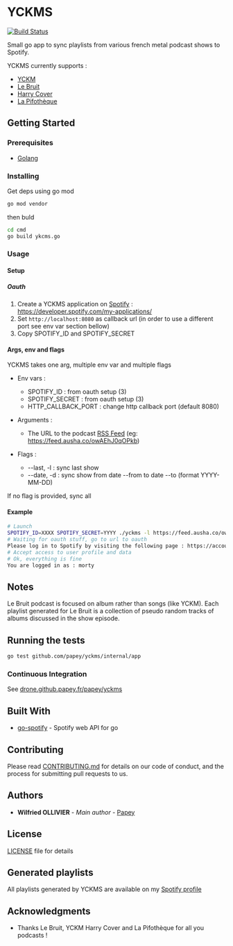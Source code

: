 # YCKMS

[![Build Status](https://drone.github.papey.fr/api/badges/papey/yckms/status.svg)](https://drone.github.papey.fr/papey/yckms)

Small go app to sync playlists from various
french metal podcast shows to Spotify.

YCKMS currently supports :

- [YCKM](https://podcast.ausha.co/yckm)
- [Le Bruit](https://podcast.ausha.co/le-bruit)
- [Harry Cover](https://anchor.fm/leotot8)
- [La Pifothèque](https://podcast.ausha.co/la-pifotheque)

## Getting Started

### Prerequisites

- [Golang](https://golang.org)

### Installing

Get deps using go mod

```sh
go mod vendor
```

then buld

```sh
cd cmd
go build ykcms.go
```

### Usage

#### Setup

##### Oauth

1. Create a YCKMS application on [Spotify](https://developer.spotify.com/my-applications/) : https://developer.spotify.com/my-applications/
2. Set `http://localhost:8080` as callback url (in order to use a different port see env var section bellow)
3. Copy SPOTIFY_ID and SPOTIFY_SECRET

#### Args, env and flags

YCKMS takes one arg, multiple env var and multiple flags

- Env vars :

  - SPOTIFY_ID : from oauth setup (3)
  - SPOTIFY_SECRET : from oauth setup (3)
  - HTTP_CALLBACK_PORT : change http callback port (default 8080)

- Arguments :

  - The URL to the podcast [RSS Feed](https://feed.ausha.co/owAEhJ0qOPkb) (eg: https://feed.ausha.co/owAEhJ0qOPkb)

- Flags :
  - --last, -l : sync last show
  - --date, -d : sync show from date --from to date --to (format YYYY-MM-DD)

If no flag is provided, sync all

#### Example

```sh
# Launch
SPOTIFY_ID=XXXX SPOTIFY_SECRET=YYYY ./yckms -l https://feed.ausha.co/owAEhJ0qOPkb
# Waiting for oauth stuff, go to url to oauth
Please log in to Spotify by visiting the following page : https://accounts.spotify.com/authorize?client_id=blablablalbalablbala
# Accept access to user profile and data
# Ok, everything is fine
You are logged in as : morty
```

## Notes

Le Bruit podcast is focused on album rather than songs (like YCKM). Each
playlist generated for Le Bruit is a collection of pseudo random tracks of
albums discussed in the show episode.

## Running the tests

```sh
go test github.com/papey/yckms/internal/app
```

### Continuous Integration

See [drone.github.papey.fr/papey/yckms](https://drone.github.papey.fr/papey/yckms/)

## Built With

- [go-spotify](https://github.com/Krognol/go-spotify) - Spotify web API for go

## Contributing

Please read [CONTRIBUTING.md](CONTRIBUTING.md) for details on our code of conduct, and the process for submitting pull requests to us.

## Authors

- **Wilfried OLLIVIER** - _Main author_ - [Papey](https://github.com/papey)

## License

[LICENSE](LICENSE) file for details

## Generated playlists

All playlists generated by YCKMS are available on my [Spotify profile](https://open.spotify.com/user/marcelmonfort?si=VhY0SzM7Q5ax30YIA-Xiig)

## Acknowledgments

- Thanks Le Bruit, YCKM Harry Cover and La Pifothèque for all you podcasts !

